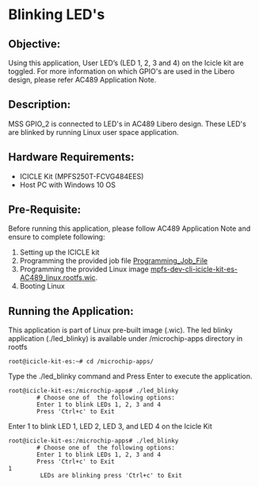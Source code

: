 # Blinking LED's

## Objective: 

Using this application, User LED’s (LED 1, 2, 3 and 4) on the Icicle kit are toggled.
For more information on which GPIO's are used in the Libero design, please refer AC489 Application Note.

## Description:

MSS GPIO_2 is connected to LED's in AC489 Libero design. These LED's are blinked by running Linux user space application.

## Hardware Requirements:

- ICICLE Kit (MPFS250T-FCVG484EES)
- Host PC with Windows 10 OS

## Pre-Requisite:

Before running this application, please follow AC489 Application Note and ensure to complete following:

1. Setting up the ICICLE kit
2. Programming the provided job file [Programming_Job_File](https://bitbucket.microchip.com/projects/FPGA_PFSOC_ES/repos/apps/browse/linux_applications/Hardware/Programming_Job_File?at=refs%2Fheads%2Fdevelop_ac489)
3. Programming the provided Linux image [mpfs-dev-cli-icicle-kit-es-AC489_linux.rootfs.wic](https://bit.ly/3ln5K4Y).
4. Booting Linux

## Running the Application:

This application is part of Linux pre-built image (.wic).
The led blinky application (./led_blinky) is available under /microchip-apps directory in rootfs

```
root@icicle-kit-es:~# cd /microchip-apps/
```

Type the ./led_blinky command and Press Enter to execute the application.

```
root@icicle-kit-es:/microchip-apps# ./led_blinky                        
        # Choose one of  the following options:
        Enter 1 to blink LEDs 1, 2, 3 and 4
        Press 'Ctrl+c' to Exit
```

Enter 1 to blink LED 1, LED 2, LED 3, and LED 4 on the Icicle Kit

```
root@icicle-kit-es:/microchip-apps# ./led_blinky                      
        # Choose one of  the following options:
        Enter 1 to blink LEDs 1, 2, 3 and 4
        Press 'Ctrl+c' to Exit
1
         LEDs are blinking press 'Ctrl+c' to Exit
```

